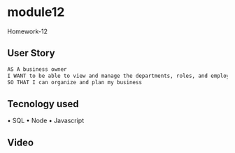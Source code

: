 # module12
Homework-12 

## User Story

```md
AS A business owner
I WANT to be able to view and manage the departments, roles, and employees in my company
SO THAT I can organize and plan my business
```

## Tecnology used
• SQL 
• Node
• Javascript

## Video 


